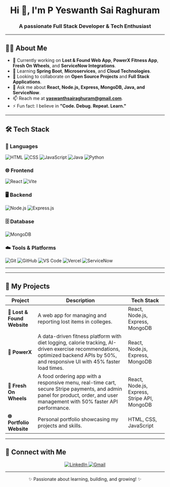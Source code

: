 <h1 align="center">Hi 👋, I'm P Yeswanth Sai Raghuram</h1>
<h3 align="center">A passionate Full Stack Developer & Tech Enthusiast</h3>



---

## 👨‍💻 About Me
- 🔭 Currently working on **Lost & Found Web App**, **PowerX Fitness App**, **Fresh On Wheels**, and **ServiceNow Integrations**.
- 🌱 Learning **Spring Boot**, **Microservices**, and **Cloud Technologies**.
- 👯 Looking to collaborate on **Open Source Projects** and **Full Stack Applications**.
- 💬 Ask me about **React, Node.js, Express, MongoDB, Java, and ServiceNow**.
- 📫 Reach me at **yaswanthsairaghuram@gmail.com**.
- ⚡ Fun fact: I believe in **"Code. Debug. Repeat. Learn."**

---

## 🛠️ Tech Stack

### 🚀 Languages
![HTML](https://img.shields.io/badge/HTML-%23E34F26.svg?style=for-the-badge&logo=html5&logoColor=white)
![CSS](https://img.shields.io/badge/CSS-%231572B6.svg?style=for-the-badge&logo=css3&logoColor=white)
![JavaScript](https://img.shields.io/badge/JavaScript-%23F7DF1E.svg?style=for-the-badge&logo=javascript&logoColor=black)
![Java](https://img.shields.io/badge/Java-%23ED8B00.svg?style=for-the-badge&logo=openjdk&logoColor=white)
![Python](https://img.shields.io/badge/Python-%2314354C.svg?style=for-the-badge&logo=python&logoColor=white)

### 🌐 Frontend
![React](https://img.shields.io/badge/React-%2361DAFB.svg?style=for-the-badge&logo=react&logoColor=black)
![Vite](https://img.shields.io/badge/Vite-%23646CFF.svg?style=for-the-badge&logo=vite&logoColor=white)

### 🖥️ Backend
![Node.js](https://img.shields.io/badge/Node.js-%2343853D.svg?style=for-the-badge&logo=node.js&logoColor=white)
![Express.js](https://img.shields.io/badge/Express.js-%23000000.svg?style=for-the-badge&logo=express&logoColor=white)

### 🗄️ Database
![MongoDB](https://img.shields.io/badge/MongoDB-%2347A248.svg?style=for-the-badge&logo=mongodb&logoColor=white)

### ☁️ Tools & Platforms
![Git](https://img.shields.io/badge/Git-%23F05033.svg?style=for-the-badge&logo=git&logoColor=white)
![GitHub](https://img.shields.io/badge/GitHub-%23121011.svg?style=for-the-badge&logo=github&logoColor=white)
![VS Code](https://img.shields.io/badge/VS%20Code-%23007ACC.svg?style=for-the-badge&logo=visual-studio-code&logoColor=white)
![Vercel](https://img.shields.io/badge/Vercel-%23000000.svg?style=for-the-badge&logo=vercel&logoColor=white)
![ServiceNow](https://img.shields.io/badge/ServiceNow-%2300A3E0.svg?style=for-the-badge&logo=servicenow&logoColor=white)

---


---

## 🚀 My Projects

| Project | Description | Tech Stack |
|---------|-------------|------------|
| **🎒 Lost & Found Website** | A web app for managing and reporting lost items in colleges. | React, Node.js, Express, MongoDB |
| **📝 PowerX** | A data-driven fitness platform with diet logging, calorie tracking, AI-driven exercise recommendations, optimized backend APIs by 50%, and responsive UI with 45% faster load times. | React, Node.js, Express, MongoDB |
| **📧 Fresh On Wheels** | A food ordering app with a responsive menu, real-time cart, secure Stripe payments, and admin panel for product, order, and user management with 50% faster API performance. | React, Node.js, Express, Stripe API, MongoDB |
| **🌐 Portfolio Website** | Personal portfolio showcasing my projects and skills. | HTML, CSS, JavaScript |

---

## 🔗 Connect with Me
<p align="center">
  <a href="https://www.linkedin.com/in/yeswanthpydeti/" target="_blank">
    <img src="https://img.shields.io/badge/LinkedIn-%230077B5.svg?style=for-the-badge&logo=linkedin&logoColor=white" alt="LinkedIn"/>
  </a>
  <a href="mailto:yaswanthsairaghuram@gmail.com" target="_blank">
    <img src="https://img.shields.io/badge/Gmail-D14836?style=for-the-badge&logo=gmail&logoColor=white" alt="Gmail"/>
  </a>
</p>

---

<p align="center">✨ Passionate about learning, building, and growing! ✨</p>
